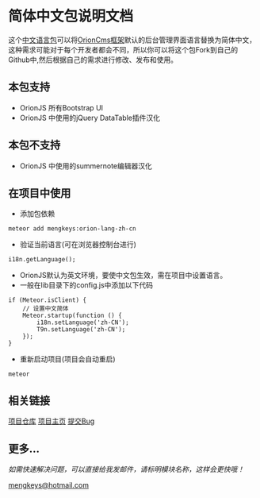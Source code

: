 # 简体中文包说明文档

这个[中文语言包](https://github.com/mengkeys/orion-lang-zh-cn)可以将[OrionCms框架](https://orionjs.org)默认的后台管理界面语言替换为简体中文，这种需求可能对于每个开发者都会不同，所以你可以将这个包Fork到自己的Github中,然后根据自己的需求进行修改、发布和使用。

## 本包支持
- OrionJS 所有Bootstrap UI
- OrionJS 中使用的jQuery DataTable插件汉化

## 本包不支持
- OrionJS 中使用的summernote编辑器汉化


## 在项目中使用

- 添加包依赖
```
meteor add mengkeys:orion-lang-zh-cn
```

- 验证当前语言(可在浏览器控制台进行)
```
i18n.getLanguage();
```

- OrionJS默认为英文环境，要使中文包生效，需在项目中设置语言。
- 一般在lib目录下的config.js中添加以下代码
```
if (Meteor.isClient) {
    // 设置中文简体
    Meteor.startup(function () {
        i18n.setLanguage('zh-CN');
        T9n.setLanguage('zh-CN');
    });
}
```

- 重新启动项目(项目会自动重启)
```
meteor
```


## 相关链接
[项目仓库](https://github.com/mengkeys/orion-lang-zh-cn)
[项目主页](http://olzc.mengkeys.com)
[提交Bug](https://github.com/mengkeys/orion-lang-zh-cn/issues)

## 更多...

*如需快速解决问题，可以直接给我发邮件，请标明模块名称，这样会更快哦！*

<mengkeys>mengkeys@hotmail.com

